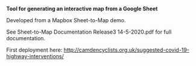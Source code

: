 **Tool for generating an interactive map from a Google Sheet**

Developed from a Mapbox Sheet-to-Map demo.

See Sheet-to-Map Documentation Release3 14-5-2020.pdf for full documentation.

First deployment here:
http://camdencyclists.org.uk/suggested-covid-19-highway-interventions/
